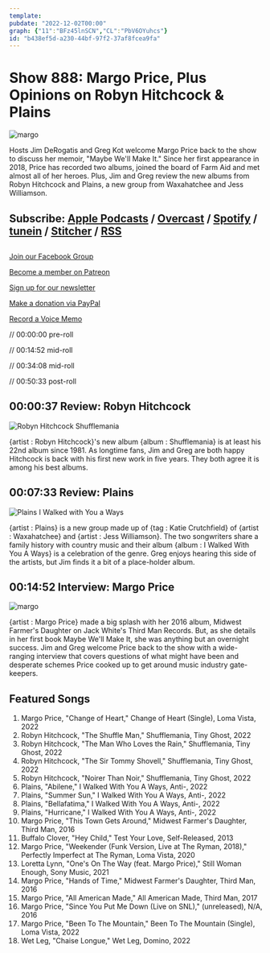 ```yaml
---
template: 
pubdate: "2022-12-02T00:00"
graph: {"11":"BFz45lnSCN","CL":"PbV6OYuhcs"}
id: "b438ef5d-a230-44bf-97f2-37af8fcea9fa"
---
```






# Show 888: Margo Price, Plus Opinions on Robyn Hitchcock & Plains

![margo](https://static.soundopinions.org/images/2022/9781477323502.jpeg)

Hosts Jim DeRogatis and Greg Kot welcome Margo Price back to the show to discuss her memoir, "Maybe We'll Make It." Since her first appearance in 2018, Price has recorded two albums, joined the board of Farm Aid and met almost all of her heroes. Plus, Jim and Greg review the new albums from Robyn Hitchcock and Plains, a new group from Waxahatchee and Jess Williamson. 



## Subscribe: [Apple Podcasts](https://itunes.apple.com/us/podcast/sound-opinions/id94793843) / [Overcast](https://overcast.fm/itunes94793843/sound-opinions) / [Spotify](https://open.spotify.com/show/1kNR8YL7TBrQuRxDdS4wtU) / [tunein](https://tunein.com/podcasts/Music-Podcasts/Sound-Opinions-p60273/) / [Stitcher](http://www.stitcher.com/podcast/sound-opinions) / [RSS](https://feeds.simplecast.com/Nn6fjnB0)



## 

[Join our Facebook Group](https://bit.ly/3sivr9T)

[Become a member on Patreon](https://bit.ly/3slWZvc)

[Sign up for our newsletter](https://bit.ly/3eEvRnG)

[Make a donation via PayPal](https://bit.ly/3dmt9lU)

[Record a Voice Memo](https://bit.ly/2RyD5Ah)

// 00:00:00 pre-roll

// 00:14:52 mid-roll

// 00:34:08 mid-roll

// 00:50:33 post-roll



## 00:00:37 Review: Robyn Hitchcock

![Robyn Hitchcock Shufflemania](https://static.soundopinions.org/assets/888/112.jpg)

{artist : Robyn Hitchcock}'s new album {album : Shufflemania} is at least his 22nd album since 1981. As longtime fans, Jim and Greg are both happy Hitchcock is back with his first new work in five years. They both agree it is among his best albums.



## 00:07:33 Review: Plains

![Plains I Walked with You a Ways](https://static.soundopinions.org/assets/888/CL1.jpg)

{artist : Plains} is a new group made up of {tag : Katie Crutchfield} of {artist : Waxahatchee} and {artist : Jess Williamson}. The two songwriters share a family history with country music and their album {album : I Walked With You A Ways} is a celebration of the genre. Greg enjoys hearing this side of the artists, but Jim finds it a bit of a place-holder album.



## 00:14:52 Interview: Margo Price

![margo](https://static.soundopinions.org/images/2022/9781477323502.jpeg)

{artist : Margo Price} made a big splash with her 2016 album, Midwest Farmer's Daughter on Jack White's Third Man Records. But, as she details in her first book Maybe We'll Make It, she was anything but an overnight success. Jim and Greg welcome Price back to the show with a wide-ranging interview that covers questions of what might have been and desperate schemes Price cooked up to get around music industry gate-keepers.



## Featured Songs

1. Margo Price, "Change of Heart," Change of Heart (Single), Loma Vista, 2022
2. Robyn Hitchcock, "The Shuffle Man," Shufflemania, Tiny Ghost, 2022
3. Robyn Hitchcock, "The Man Who Loves the Rain," Shufflemania, Tiny Ghost, 2022
4. Robyn Hitchcock, "The Sir Tommy Shovell," Shufflemania, Tiny Ghost, 2022
5. Robyn Hitchcock, "Noirer Than Noir," Shufflemania, Tiny Ghost, 2022
6. Plains, "Abilene," I Walked With You A Ways, Anti-, 2022
7. Plains, "Summer Sun," I Walked With You A Ways, Anti-, 2022
8. Plains, "Bellafatima," I Walked With You A Ways, Anti-, 2022
9. Plains, "Hurricane," I Walked With You A Ways, Anti-, 2022
10. Margo Price, "This Town Gets Around," Midwest Farmer's Daughter, Third Man, 2016
11. Buffalo Clover, "Hey Child," Test Your Love, Self-Released, 2013
12. Margo Price, "Weekender (Funk Version, Live at The Ryman, 2018)," Perfectly Imperfect at The Ryman, Loma Vista, 2020
13. Loretta Lynn, "One's On The Way (feat. Margo Price)," Still Woman Enough, Sony Music, 2021
14. Margo Price, "Hands of Time," Midwest Farmer's Daughter, Third Man, 2016
15. Margo Price, "All American Made," All American Made, Third Man, 2017
16. Margo Price, "Since You Put Me Down (Live on SNL)," (unreleased), N/A, 2016
17. Margo Price, "Been To The Mountain," Been To The Mountain (Single), Loma Vista, 2022
18. Wet Leg, "Chaise Longue," Wet Leg, Domino, 2022